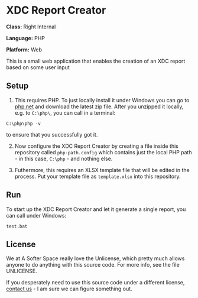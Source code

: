 # XDC Report Creator

**Class:** Right Internal

**Language:** PHP

**Platform:** Web

This is a small web application that enables the creation of an XDC report based on some user input

## Setup

1. This requires PHP.
To just locally install it under Windows you can go to [php.net](https://windows.php.net/download) and download the latest zip file. After you unzipped it locally, e.g. to `C:\php\`, you can call in a terminal:
```
C:\php\php -v
```
to ensure that you successfully got it.

2. Now configure the XDC Report Creator by creating a file inside this repository called `php-path.config` which contains just the local PHP path - in this case, `C:\php` - and nothing else.

3. Futhermore, this requires an XLSX template file that will be edited in the process. Put your template file as `template.xlsx` into this repository.

## Run

To start up the XDC Report Creator and let it generate a single report, you can call under Windows:

```
test.bat
```

## License

We at A Softer Space really love the Unlicense, which pretty much allows anyone to do anything with this source code.
For more info, see the file UNLICENSE.

If you desperately need to use this source code under a different license, [contact us](mailto:moya@asofterspace.com) - I am sure we can figure something out.